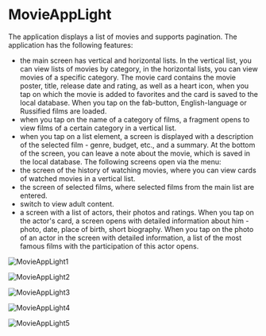 # MovieAppLight
The application displays a list of movies and supports pagination. The application has the following features:
- the main screen has vertical and horizontal lists. In the vertical list, you can view lists of movies by category, in the horizontal lists, you can view movies of a specific category. The movie card contains the movie poster, title, release date and rating, as well as a heart icon, when you tap on which the movie is added to favorites and the card is saved to the local database. When you tap on the fab-button, English-language or Russified films are loaded.
- when you tap on the name of a category of films, a fragment opens to view films of a certain category in a vertical list.
- when you tap on a list element, a screen is displayed with a description of the selected film - genre, budget, etc., and a summary. At the bottom of the screen, you can leave a note about the movie, which is saved in the local database.
The following screens open via the menu:
- the screen of the history of watching movies, where you can view cards of watched movies in a vertical list.
- the screen of selected films, where selected films from the main list are entered.
- switch to view adult content.
- a screen with a list of actors, their photos and ratings. When you tap on the actor's card, a screen opens with detailed information about him - photo, date, place of birth, short biography. When you tap on the photo of an actor in the screen with detailed information, a list of the most famous films with the participation of this actor opens.

![MovieAppLight1](https://user-images.githubusercontent.com/38947352/226296793-7a4e6587-2eac-4370-b1da-c001a7d61e2e.png)

![MovieAppLight2](https://user-images.githubusercontent.com/38947352/226296845-5ed1d03d-6da2-4873-815a-11a5ddba6e0b.png)

![MovieAppLight3](https://user-images.githubusercontent.com/38947352/226296858-d155d28d-2c78-4e0b-b96f-ad2e97623671.png)

![MovieAppLight4](https://user-images.githubusercontent.com/38947352/226296901-36c954c3-3da9-44d6-b2c9-c9ea2ab33f57.png)

![MovieAppLight5](https://user-images.githubusercontent.com/38947352/226297043-bcb080cb-7ffa-4a74-a79f-80f28847301e.png)
